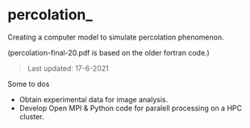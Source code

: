# percolation_
Creating a computer model to simulate percolation phenomenon.






(percolation-final-20.pdf is based on the older fortran code.)

>Last updated: 17-6-2021

Some to dos
* Obtain experimental data for image analysis.
* Develop Open MPI & Python code for paralell processing on a HPC cluster.
